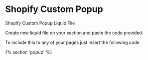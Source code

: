# Shopify Custom Popup

Shopify Custom Popup Liquid File

Create new liquid file on your section and paste the code provided.

To include this to any of your pages just insert the following code

{% section 'popup' %}
